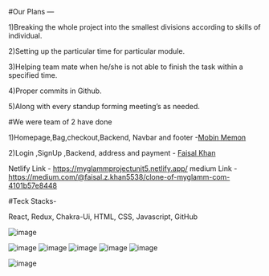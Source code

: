 #Our Plans —


1)Breaking the whole project into the smallest divisions according to skills of individual.


2)Setting up the particular time for particular module.


3)Helping team mate when he/she is not able to finish the task within a specified time.


4)Proper commits in Github.


5)Along with every standup forming meeting’s as needed.




#We were team of 2 have done 

1)Homepage,Bag,checkout,Backend, Navbar and footer -<a href='https://github.com/mobin07' >Mobin Memon</a>

2)Login ,SignUp ,Backend, address and payment - <a href='https://github.com/faisalk2' >Faisal Khan</a>


Netlify Link - <a href="https://myglammprojectunit5.netlify.app/">https://myglammprojectunit5.netlify.app/</a>
medium Link - <a href="https://medium.com/@faisal.z.khan5538/clone-of-myglamm-com-4101b57e8448">https://medium.com/@faisal.z.khan5538/clone-of-myglamm-com-4101b57e8448</a>

#Teck Stacks-

React, Redux, Chakra-Ui, HTML, CSS, Javascript, GitHub

![image](https://user-images.githubusercontent.com/99542723/180635982-c1c48b2c-fc50-4a0f-93fd-3e3fce86d860.png)

![image](https://user-images.githubusercontent.com/99542723/180635905-9194df1b-8d53-4108-b2db-744f1cc8badb.png)
![image](https://user-images.githubusercontent.com/99542723/180635918-11d138d4-fd7a-410b-9661-76490b13f293.png)
![image](https://user-images.githubusercontent.com/99542723/180635924-ca287ac2-fa1a-4daf-9153-9d9deb354653.png)
![image](https://user-images.githubusercontent.com/99542723/180635930-84865d4a-2d40-4cc1-b662-d0081408cd4f.png)
![image](https://user-images.githubusercontent.com/99542723/180636030-661acf5c-1696-4251-b543-fc4351a472e4.png)

![image](https://user-images.githubusercontent.com/99542723/180635937-b9e64c02-ece9-4b3f-bf89-9e30552ac6bb.png)
